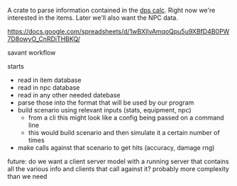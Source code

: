 A crate to parse information contained in the [dps
calc](https://docs.google.com/spreadsheets/d/1wBXIlvAmqoQpu5u9XBfD4B0PW7D8owyO_CnRDiTHBKQ/).
Right now we're interested in the items. Later we'll also want the NPC data.

https://docs.google.com/spreadsheets/d/1wBXIlvAmqoQpu5u9XBfD4B0PW7D8owyO_CnRDiTHBKQ/



savant workflow

starts
- read in item database
- read in npc database
- read in any other needed datebase
- parse those into the format that will be used by our program
- build scenario using relevant inputs (stats, equipment, npc)
  - from a cli this might look like a config being passed on a command line
  - this would build scenario and then simulate it a certain number of times
- make calls against that scenario to get hits (accuracy, damage rng)



future:
do we want a client server model with a running server that contains all the
various info and clients that call against it? probably more complexity than we
need

